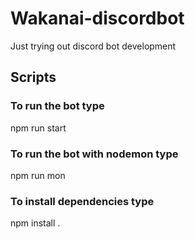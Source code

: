 # Wakanai-discordbot
Just trying out discord bot development

## Scripts
### To run the bot type
npm run start

### To run the bot with nodemon type
npm run mon

### To install dependencies type
npm install .
